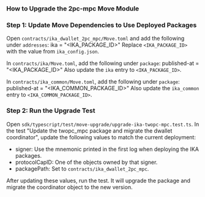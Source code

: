 ### How to Upgrade the 2pc-mpc Move Module

### Step 1: Update Move Dependencies to Use Deployed Packages
Open `contracts/ika_dwallet_2pc_mpc/Move.toml` and add the following under `addresses`:
ika = "<IKA_PACKAGE_ID>"
Replace `<IKA_PACKAGE_ID>` with the value from `ika_config.json`.

In `contracts/ika/Move.toml`, add the following under `package`:
published-at = "<IKA_PACKAGE_ID>"
Also update the `ika` entry to `<IKA_PACKAGE_ID>`.

In `contracts/ika_common/Move.toml`, add the following under `package`:
published-at = "<IKA_COMMON_PACKAGE_ID>"
Also update the `ika_common` entry to `<IKA_COMMON_PACKAGE_ID>`.

### Step 2: Run the Upgrade Test
Open `sdk/typescript/test/move-upgrade/upgrade-ika-twopc-mpc.test.ts`.
In the test "Update the twopc_mpc package and migrate the dwallet coordinator", update the following values to match the current deployment:
- signer: Use the mnemonic printed in the first log when deploying the IKA packages.
- protocolCapID: One of the objects owned by that signer.
- packagePath: Set to `contracts/ika_dwallet_2pc_mpc`.

After updating these values, run the test. It will upgrade the package and migrate the coordinator object to the new version.

